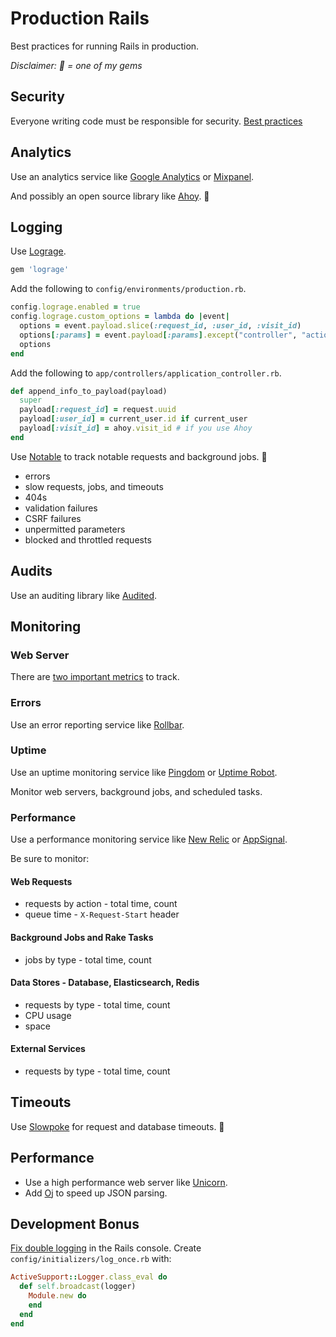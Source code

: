 # Production Rails

Best practices for running Rails in production.

*Disclaimer: :gem: = one of my gems*

## Security

Everyone writing code must be responsible for security. [Best practices](https://github.com/ankane/shorts/blob/master/Secure-Rails.md)

## Analytics

Use an analytics service like [Google Analytics](http://www.google.com/analytics/) or [Mixpanel](https://mixpanel.com/).

And possibly an open source library like [Ahoy](https://github.com/ankane/ahoy). :gem:

## Logging

Use [Lograge](https://github.com/roidrage/lograge).

```ruby
gem 'lograge'
```

Add the following to `config/environments/production.rb`.

```ruby
config.lograge.enabled = true
config.lograge.custom_options = lambda do |event|
  options = event.payload.slice(:request_id, :user_id, :visit_id)
  options[:params] = event.payload[:params].except("controller", "action")
  options
end
```

Add the following to `app/controllers/application_controller.rb`.

```ruby
def append_info_to_payload(payload)
  super
  payload[:request_id] = request.uuid
  payload[:user_id] = current_user.id if current_user
  payload[:visit_id] = ahoy.visit_id # if you use Ahoy
end
```

Use [Notable](https://github.com/ankane/notable) to track notable requests and background jobs. :gem:

- errors
- slow requests, jobs, and timeouts
- 404s
- validation failures
- CSRF failures
- unpermitted parameters
- blocked and throttled requests

## Audits

Use an auditing library like [Audited](https://github.com/collectiveidea/audited).

## Monitoring

### Web Server

There are [two important metrics](https://github.com/ankane/shorts/blob/master/Two-Metrics.md) to track.

### Errors

Use an error reporting service like [Rollbar](https://rollbar.com/).

### Uptime

Use an uptime monitoring service like [Pingdom](https://www.pingdom.com/) or [Uptime Robot](https://uptimerobot.com/).

Monitor web servers, background jobs, and scheduled tasks.

### Performance

Use a performance monitoring service like [New Relic](http://newrelic.com/) or [AppSignal](https://appsignal.com/).

Be sure to monitor:

#### Web Requests

- requests by action - total time, count
- queue time - `X-Request-Start` header

#### Background Jobs and Rake Tasks

- jobs by type - total time, count

#### Data Stores - Database, Elasticsearch, Redis

- requests by type - total time, count
- CPU usage
- space

#### External Services

- requests by type - total time, count

## Timeouts

Use [Slowpoke](https://github.com/ankane/slowpoke) for request and database timeouts. :gem:

## Performance

- Use a high performance web server like [Unicorn](http://unicorn.bogomips.org/).
- Add [Oj](https://github.com/ohler55/oj) to speed up JSON parsing.

## Development Bonus

[Fix double logging](https://github.com/rails/rails/issues/11415#issuecomment-57648388) in the Rails console. Create `config/initializers/log_once.rb` with:

```ruby
ActiveSupport::Logger.class_eval do
  def self.broadcast(logger)
    Module.new do
    end
  end
end
```
